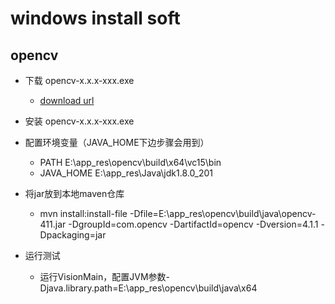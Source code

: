 # windows install soft

## opencv

- 下载 opencv-x.x.x-xxx.exe
  - [download url](https://opencv.org/releases/)
- 安装 opencv-x.x.x-xxx.exe

- 配置环境变量（JAVA_HOME下边步骤会用到）
  - PATH E:\app_res\opencv\build\x64\vc15\bin
  - JAVA_HOME E:\app_res\Java\jdk1.8.0_201

- 将jar放到本地maven仓库
  - mvn install:install-file -Dfile=E:\app_res\opencv\build\java\opencv-411.jar -DgroupId=com.opencv -DartifactId=opencv -Dversion=4.1.1 -Dpackaging=jar

- 运行测试
  - 运行VisionMain，配置JVM参数-Djava.library.path=E:\app_res\opencv\build\java\x64